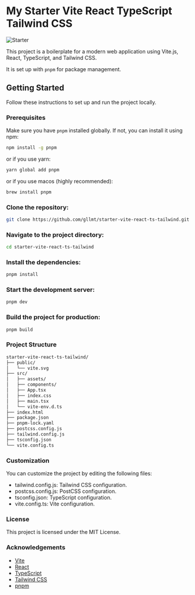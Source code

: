 # My Starter Vite React TypeScript Tailwind CSS

![Starter](https://res.cloudinary.com/dxgf6ohvo/image/upload/v1729012960/starter-vite-react-min_kvv2lx.png "Starter")

This project is a boilerplate for a modern web application using Vite.js, React, TypeScript, and Tailwind CSS.

It is set up with `pnpm` for package management.

## Getting Started

Follow these instructions to set up and run the project locally.

### Prerequisites

Make sure you have `pnpm` installed globally. If not, you can install it using npm:

```bash
npm install -g pnpm
```

or if you use yarn:

```bash
yarn global add pnpm
```

or if you use macos (highly recommended):

```bash
brew install pnpm
```

### Clone the repository:

```bash
git clone https://github.com/gllmt/starter-vite-react-ts-tailwind.git
```

### Navigate to the project directory:

```bash
cd starter-vite-react-ts-tailwind
```

### Install the dependencies:

```bash
pnpm install
```

### Start the development server:

```bash
pnpm dev
```

### Build the project for production:

```bash
pnpm build
```

### Project Structure

```bash
starter-vite-react-ts-tailwind/
├── public/
│   └── vite.svg
├── src/
│   ├── assets/
│   ├── components/
│   ├── App.tsx
│   ├── index.css
│   ├── main.tsx
│   └── vite-env.d.ts
├── index.html
├── package.json
├── pnpm-lock.yaml
├── postcss.config.js
├── tailwind.config.js
├── tsconfig.json
└── vite.config.ts
```

### Customization

You can customize the project by editing the following files:

- tailwind.config.js: Tailwind CSS configuration.
- postcss.config.js: PostCSS configuration.
- tsconfig.json: TypeScript configuration.
- vite.config.ts: Vite configuration.

### License

This project is licensed under the MIT License.

### Acknowledgements

- [Vite](https://vitejs.dev/)
- [React](https://reactjs.org/)
- [TypeScript](https://www.typescriptlang.org/)
- [Tailwind CSS](https://tailwindcss.com/)
- [pnpm](https://pnpm.io/)
